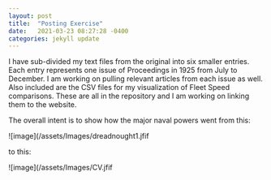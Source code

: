 ```yaml
---
layout: post
title:  "Posting Exercise"
date:   2021-03-23 08:27:28 -0400
categories: jekyll update
---
```


I have sub-divided my text files from the original into six smaller entries.
Each entry represents one issue of Proceedings in 1925 from July to December.
I am working on pulling relevant articles from each issue as well.  Also included
are the CSV files for my visualization of Fleet Speed comparisons.
These are all in the repository and I am working on linking them to the website.

The overall intent is to show how the major naval powers went from this:

![image](/assets/Images/dreadnought1.jfif

to this:

![image](/assets/Images/CV.jfif
